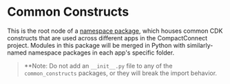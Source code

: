 # Common Constructs

This is the root node of a
[namespace package](https://docs.python.org/3/reference/import.html#reference-namespace-package), which houses common
CDK constructs that are used across different apps in the CompactConnect project. Modules in this package will be
merged in Python with similarly-named namespace packages in each app's specific folder.

> **Note: Do not add an `__init__.py` file to any of the `common_constructs` packages, or they will break the
> import behavior.

